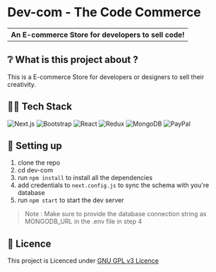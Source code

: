 # Dev-com - The Code Commerce
<table>
<th>
An E-commerce Store for developers to sell code!
</th>
</table>

## ❔ What is this project about ? 
This is a E-commerce Store for developers or designers to sell their creativity.

## 👨‍💻 Tech Stack
![Next.js](https://img.shields.io/badge/next.js-000000?style=for-the-badge&logo=nextdotjs&logoColor=white)
![Bootstrap](https://img.shields.io/badge/bootstrap-%23563D7C.svg?style=for-the-badge&logo=bootstrap&logoColor=white)
![React](https://img.shields.io/badge/React-20232A?style=for-the-badge&logo=react&logoColor=61DAFB)
![Redux](https://img.shields.io/badge/redux-%23593d88.svg?style=for-the-badge&logo=redux&logoColor=white)
![MongoDB](https://img.shields.io/badge/MongoDB-%234ea94b.svg?style=for-the-badge&logo=mongodb&logoColor=white)
![PayPal](https://img.shields.io/badge/PayPal-00457C?style=for-the-badge&logo=paypal&logoColor=white)

## 🚀 Setting up
1. clone the repo 
2. cd dev-com
3. run ```npm install``` to install all the dependencies
4. add credentials to ```next.config.js``` to sync the schema with you're database
5. run ```npm start``` to start the dev server

> Note : Make sure to provide the database connection string as MONGODB_URL in the .env file in step 4

## 📜 Licence 
This project is Licenced under [GNU GPL v3 Licence](./licence)


